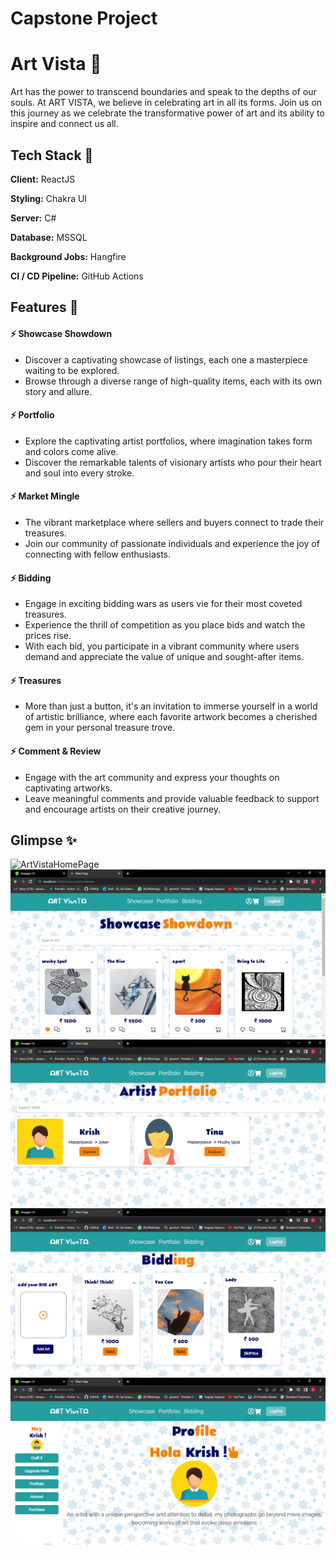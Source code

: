 # Capstone Project

# Art Vista 🎨

Art has the power to transcend boundaries and speak to the depths of our souls. At ART VISTA, we believe in celebrating art in all its forms. Join us on this journey as we celebrate the transformative power of art and its ability to inspire and connect us all.

## Tech Stack 💬

**Client:** ReactJS

**Styling:** Chakra UI

**Server:** C#

**Database:** MSSQL

**Background Jobs:** Hangfire

**CI / CD Pipeline:** GitHub Actions


## Features 💬

#### ⚡️ Showcase Showdown

- Discover a captivating showcase of listings, each one a masterpiece waiting to be explored.  
- Browse through a diverse range of high-quality items, each with its own story and allure. 

#### ⚡️ Portfolio

- Explore the captivating artist portfolios, where imagination takes form and colors come alive. 
- Discover the remarkable talents of visionary artists who pour their heart and soul into every stroke.

#### ⚡️ Market Mingle

- The vibrant marketplace where sellers and buyers connect to trade their treasures. 
- Join our community of passionate individuals and experience the joy of connecting with fellow enthusiasts.

#### ⚡️ Bidding

- Engage in exciting bidding wars as users vie for their most coveted treasures. 
- Experience the thrill of competition as you place bids and watch the prices rise. 
- With each bid, you participate in a vibrant community where users demand and appreciate the value of unique and sought-after items.

#### ⚡️ Treasures

- More than just a button, it's an invitation to immerse yourself in a world of artistic brilliance, where each favorite artwork becomes a cherished gem in your personal treasure trove.

#### ⚡️ Comment & Review

- Engage with the art community and express your thoughts on captivating artworks. 
- Leave meaningful comments and provide valuable feedback to support and encourage artists on their creative journey.


## Glimpse ✨

![ArtVistaHomePage](Assets/ArtVistaHomePage.png)
![ArtVistaShowcaseShowdown](Assets/ArtVistaShowcase.png)
![ArtVistaPortfolio](Assets/ArtVistaPortfolio.png)
![ArtVistaBidding](Assets/ArtVistaBidding.png)
![ArtVistaProfile](Assets/ArtVistaProfile.png)

